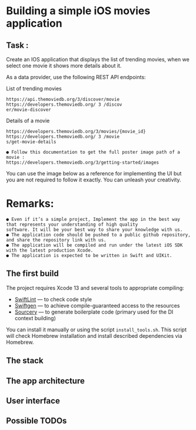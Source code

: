 
# Building a simple iOS movies application

## Task :

Create an IOS application that displays the list of trending movies, when we select one movie it shows more details about it.

As a data provider, use the following REST API endpoints:

List of trending movies
```
https://api.themoviedb.org/3/discover/movie https://developers.themoviedb.org/ 3 /discov
er/movie-discover
```
Details of a movie
```
https://developers.themoviedb.org/3/movies/{movie_id} https://developers.themoviedb.org/ 3 /movie
s/get-movie-details
```


```
● Follow this documentation to get the full poster image path of a movie :
https://developers.themoviedb.org/3/getting-started/images
```
You can use the image below as a reference for implementing the UI but you are not required to follow it exactly. You can
unleash your creativity.

# Remarks:

```
● Even if it’s a simple project, Implement the app in the best way that represents your understanding of high quality
software. It will be your best way to share your knowledge with us.
● The application code should be pushed to a public github repository, and share the repository link with us.
● The application will be compiled and run under the latest iOS SDK with the latest production Xcode.
● The application is expected to be written in Swift and UIKit.
```


## The first build

The project requires Xcode 13 and several tools to appropriate compiling:
- [SwiftLint](https://github.com/realm/SwiftLint) — to check code style
- [Swiftgen](https://github.com/SwiftGen/SwiftGen) — to achieve compile-guaranteed access to the resources
- [Sourcery](https://github.com/krzysztofzablocki/Sourcery) — to generate boilerplate code (primary used for the DI context building)

You can install it manually or using the script `install_tools.sh`. This script will check Homebrew installation and install described dependencies via Homebrew.

## The stack

## The app architecture

## User interface

## Possible TODOs

